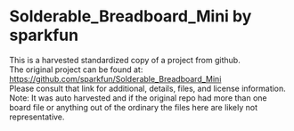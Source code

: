
# Solderable_Breadboard_Mini by sparkfun  
This is a harvested standardized copy of a project from github.  
The original project can be found at:  
https://github.com/sparkfun/Solderable_Breadboard_Mini  
Please consult that link for additional, details, files, and license information.  
Note: It was auto harvested and if the original repo had more than one board file or anything out of the ordinary the files here are likely not representative.  
    